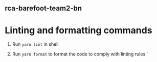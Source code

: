 ## rca-barefoot-team2-bn

# Linting and formatting commands
1. Run `yarn lint` in shell

2. Run `yarn format` to format the code to comply with linting rules
`